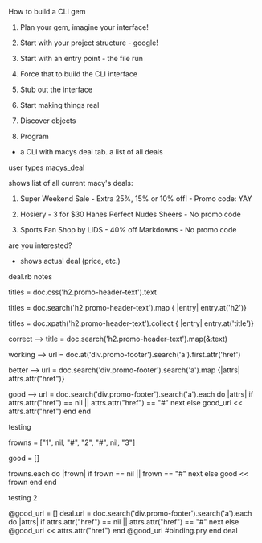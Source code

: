 How to build a CLI gem

1. Plan your gem, imagine your interface!

2. Start with your project structure - google!

3. Start with an entry point - the file run

4. Force that to build the CLI interface

5. Stub out the interface

6. Start making things real

7. Discover objects

8. Program


- a CLI with macys deal tab. a list of all deals

user types macys_deal

shows list of all current macy's deals:


1. Super Weekend Sale - Extra 25%, 15% or 10% off! - Promo code: YAY

2. Hosiery - 3 for $30 Hanes Perfect Nudes Sheers - No promo code

3. Sports Fan Shop by LIDS - 40% off Markdowns - No promo code



are you interested?

- shows actual deal (price, etc.)


deal.rb notes

titles = doc.css('h2.promo-header-text').text

titles = doc.search('h2.promo-header-text').map { |entry| entry.at('h2')}

titles = doc.xpath('h2.promo-header-text').collect { |entry| entry.at('title')}

correct --> title = doc.search('h2.promo-header-text').map(&:text)


working --> url = doc.at('div.promo-footer').search('a').first.attr('href')

better --> url = doc.search('div.promo-footer').search('a').map {|attrs| attrs.attr("href")}

good --> url = doc.search('div.promo-footer').search('a').each do |attrs|
  if attrs.attr("href") == nil || attrs.attr("href") == "#"
  next
  else
  good_url << attrs.attr("href")
  end
  end


testing

frowns = ["1", nil, "#", "2", "#", nil, "3"]

good = []

frowns.each do |frown|
  if frown == nil || frown == "#"
  next
  else
  good << frown
  end
end


testing 2

@good_url = []
    deal.url = doc.search('div.promo-footer').search('a').each do |attrs|
      if attrs.attr("href") == nil || attrs.attr("href") == "#"
      next
      else
      @good_url << attrs.attr("href")
      end
      @good_url
      #binding.pry
    end
    deal
